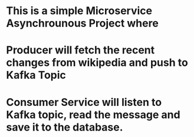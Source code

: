 # This is a simple Microservice Asynchrounous Project where 
# Producer will fetch the recent changes from wikipedia and push to Kafka Topic
# Consumer Service will listen to Kafka topic, read the message and save it to the database.
